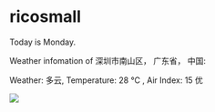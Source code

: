 # ricosmall

Today is Monday.

Weather infomation of 深圳市南山区， 广东省， 中国: 

Weather: 多云, Temperature: 28 ℃ , Air Index: 15 优

<img src="https://github-readme-stats.vercel.app/api?username=ricosmall&show_icons=true" />
